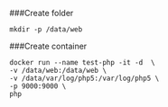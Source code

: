 ###Create folder
```
mkdir -p /data/web
```
###Create container
```
docker run --name test-php -it -d  \
-v /data/web:/data/web \
-v /data/var/log/php5:/var/log/php5 \
-p 9000:9000 \
php

```
